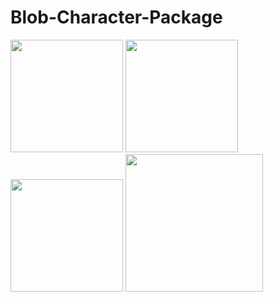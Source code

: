 # Blob-Character-Package

<p float="left">
  <img src="https://user-images.githubusercontent.com/39636292/177856216-baaecdd0-31c1-425d-9951-0f3176399f48.jpg" width="180">
  <img src="https://user-images.githubusercontent.com/39636292/177856207-b1988420-0d23-4322-b108-f48c661bab2b.png" width="180">
  <img src="https://user-images.githubusercontent.com/39636292/177856217-7ec422bb-e552-4c7b-8ec9-33962e067865.jpg" width="180">
  <img src="https://user-images.githubusercontent.com/39636292/177856220-074822f9-13eb-4a7f-b977-700101f96f8f.png" width="220">
</p>
